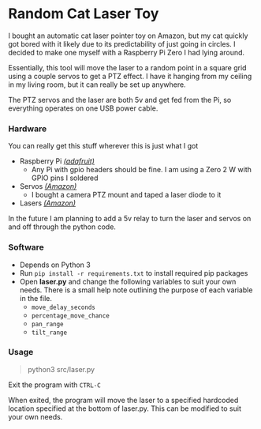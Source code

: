 # Random Cat Laser Toy

I bought an automatic cat laser pointer toy on Amazon, but my cat quickly got bored
with it likely due to its predictability of just going in circles. I decided to make
one myself with a Raspberry Pi Zero I had lying around.

Essentially, this tool will move the laser to a random point in a square grid using
a couple servos to get a PTZ effect. I have it hanging from my ceiling in my living
room, but it can really be set up anywhere.

The PTZ servos and the laser are both 5v and get fed from the Pi, so everything
operates on one USB power cable.

### Hardware

You can really get this stuff wherever this is just what I got

- Raspberry Pi <em>[(adafruit)](https://www.adafruit.com/product/3708) </em>
  - Any Pi with gpio headers should be fine. I am using a Zero 2 W with GPIO pins I soldered
- Servos <em>[(Amazon)](https://smile.amazon.com/gp/product/B08PK9N9T4) </em>
  - I bought a camera PTZ mount and taped a laser diode to it
- Lasers <em>[(Amazon)](https://smile.amazon.com/dp/B071FT9HSV/) </em>

In the future I am planning to add a 5v relay to turn the laser and servos on and
off through the python code.

### Software

- Depends on Python 3
- Run `pip install -r requirements.txt` to install required pip packages
- Open <b>laser.py</b> and change the following variables to suit your own needs.
There is a small help note outlining the purpose of each variable in the file.
  - `move_delay_seconds`
  - `percentage_move_chance`
  - `pan_range`
  - `tilt_range`
    
### Usage
> python3 src/laser.py

Exit the program with `CTRL-C`

When exited, the program will move the laser to a specified hardcoded location
specified at the bottom of laser.py. This can be modified to suit your own needs.